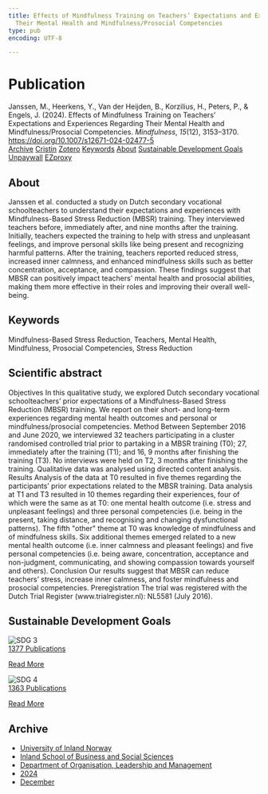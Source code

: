 ```yaml
---
title: Effects of Mindfulness Training on Teachers’ Expectations and Experiences Regarding
  Their Mental Health and Mindfulness/Prosocial Competencies
type: pub
encoding: UTF-8

---
```

<h1>Publication</h1>
<article id="csl-bib-container-SC47674A" class="csl-bib-container">
  <div class="csl-bib-body"> <div class="csl-entry">Janssen, M., Heerkens, Y., Van der Heijden, B., Korzilius, H., Peters, P., &#38; Engels, J. (2024). Effects of Mindfulness Training on Teachers’ Expectations and Experiences Regarding Their Mental Health and Mindfulness/Prosocial Competencies. <i>Mindfulness</i>, <i>15</i>(12), 3153–3170. <a href="https://doi.org/10.1007/s12671-024-02477-5">https://doi.org/10.1007/s12671-024-02477-5</a></div> </div>
  <div class="csl-bib-buttons">
    <a href="#taxonomy-article-SC47674A" alt="archive" class="csl-bib-button">Archive</a>
    <a href="https://app.cristin.no/results/show.jsf?id=2332622" alt="Cristin" class="csl-bib-button">Cristin</a>
    <a href="http://zotero.org/groups/5881554/items/SC47674A" alt="Zotero" class="csl-bib-button">Zotero</a>
    <a href="#keywords-article-SC47674A" alt="keywords" class="csl-bib-button">Keywords</a>
    <a href="#about-article-SC47674A" alt="about_pub" class="csl-bib-button">About</a>
    <a href="#sdg-article-SC47674A" alt="sdg" class="csl-bib-button">Sustainable Development Goals</a>
    <a href="https://doi.org/10.1007/s12671-024-02477-5" alt="Unpaywall" class="csl-bib-button">Unpaywall</a>
    <a href="https://doi.org/10.1007/s12671-024-02477-5" alt="EZproxy" class="csl-bib-button">EZproxy</a>
  </div>
  <div id="csl-bib-meta-container-SC47674A"></div>
</article>
<div id="csl-bib-meta-SC47674A" class="csl-bib-meta">
  <article id="about-article-SC47674A" class="about_pub-article">
    <h1>About</h1>
    Janssen et al. conducted a study on Dutch secondary vocational schoolteachers to understand their expectations and experiences with Mindfulness-Based Stress Reduction (MBSR) training. They interviewed teachers before, immediately after, and nine months after the training. Initially, teachers expected the training to help with stress and unpleasant feelings, and improve personal skills like being present and recognizing harmful patterns. After the training, teachers reported reduced stress, increased inner calmness, and enhanced mindfulness skills such as better concentration, acceptance, and compassion. These findings suggest that MBSR can positively impact teachers' mental health and prosocial abilities, making them more effective in their roles and improving their overall well-being.
  </article>
  <article id="keywords-article-SC47674A" class="keywords-article">
    <h1>Keywords</h1>
    Mindfulness-Based Stress Reduction, Teachers, Mental Health, Mindfulness, Prosocial Competencies, Stress Reduction
  </article>
  <article id="abstract-article-SC47674A" class="abstract-article">
    <h1>Scientific abstract</h1>
    Objectives In this qualitative study, we explored Dutch secondary vocational schoolteachers’ prior expectations of a Mindfulness-Based Stress Reduction (MBSR) training. We report on their short- and long-term experiences regarding mental health outcomes and personal or mindfulness/prosocial competencies. Method Between September 2016 and June 2020, we interviewed 32 teachers participating in a cluster randomised controlled trial prior to partaking in a MBSR training (T0); 27, immediately after the training (T1); and 16, 9 months after finishing the training (T3). No interviews were held on T2, 3 months after finishing the training. Qualitative data was analysed using directed content analysis. Results Analysis of the data at T0 resulted in five themes regarding the participants’ prior expectations related to the MBSR training. Data analysis at T1 and T3 resulted in 10 themes regarding their experiences, four of which were the same as at T0: one mental health outcome (i.e. stress and unpleasant feelings) and three personal competencies (i.e. being in the present, taking distance, and recognising and changing dysfunctional patterns). The fifth "other" theme at T0 was knowledge of mindfulness and of mindfulness skills. Six additional themes emerged related to a new mental health outcome (i.e. inner calmness and pleasant feelings) and five personal competencies (i.e. being aware, concentration, acceptance and non-judgment, communicating, and showing compassion towards yourself and others). Conclusion Our results suggest that MBSR can reduce teachers’ stress, increase inner calmness, and foster mindfulness and prosocial competencies. Preregistration The trial was registered with the Dutch Trial Register (www.trialregister.nl): NL5581 (July 2016).
  </article>
  <article id="sdg-article-SC47674A" class="sdg-article">
    <h1>Sustainable Development Goals</h1>
    <div class="sdg-container"><div id="sdg3" class="sdg">
        <img src="{{< params subfolder >}}images/sdg/sdg03_en.png" class="image" alt="SDG 3">
        <div class="sdg-overlay">
          <a href="{{< params subfolder >}}en/archive/?sdg=3#archive" class="sdg-publication-count"><span>1377</span> Publications</a>
          <p><a href="https://sdgs.un.org/goals/goal3" class="sdg-read-more">Read More</a></p>
        </div>
      </div> <div id="sdg4" class="sdg">
        <img src="{{< params subfolder >}}images/sdg/sdg04_en.png" class="image" alt="SDG 4">
        <div class="sdg-overlay">
          <a href="{{< params subfolder >}}en/archive/?sdg=4#archive" class="sdg-publication-count"><span>1363</span> Publications</a>
          <p><a href="https://sdgs.un.org/goals/goal4" class="sdg-read-more">Read More</a></p>
        </div>
      </div></div>
  </article>
  <article id="taxonomy-article-SC47674A" class="taxonomy-article">
    <h1>Archive</h1>
    <ul>
      <li><a href="{{< params subfolder >}}en/archive/?key=3DCRN523">University of Inland Norway</a></li>
      <li><a href="{{< params subfolder >}}en/archive/?key=DU8Q9LN9">Inland School of Business and Social Sciences</a></li>
      <li><a href="{{< params subfolder >}}en/archive/?key=4LUWR3ZM">Department of Organisation, Leadership and Management</a></li>
      <li><a href="{{< params subfolder >}}en/archive/?key=TY5PNNUR">2024</a></li>
      <li><a href="{{< params subfolder >}}en/archive/?key=YRAMKLSV">December</a></li>
    </ul>
  </article>
</div>
